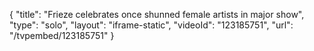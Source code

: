 {
    "title": "Frieze celebrates once shunned female artists in major show",
    "type": "solo",
    "layout": "iframe-static",
    "videoId": "123185751",
    "url": "\/tvpembed\/123185751"
}